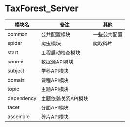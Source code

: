 # TaxForest_Server
|模块名 | 备注 | 其他|
|----|------|---- |
|common | 公共配置模块  | 一些公共配置
|spider | 爬虫模块  | 爬取碎片
|start | 工程启动检查模块  | 
|source | 数据源API模块  | 
|subject | 学科API模块  | 
|domain | 课程API模块  | 
|topic | 主题API模块  | 
|dependency | 主题依赖关系API模块  | 
|facet | 分面API模块  | 
|assemble | 碎片API模块  | 





